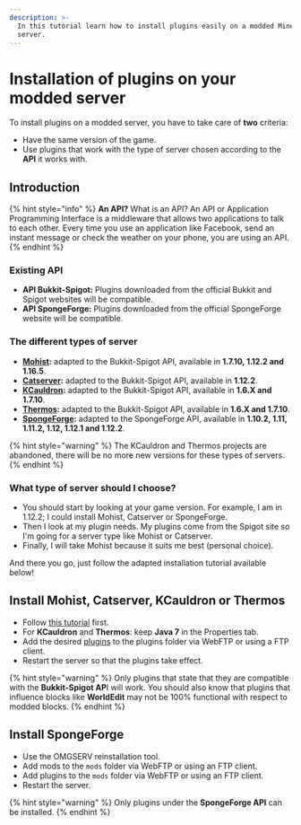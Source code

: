 ```yaml
---
description: >-
  In this tutorial learn how to install plugins easily on a modded Minecraft
  server.
---
```


# Installation of plugins on your modded server

To install plugins on a modded server, you have to take care of **two** criteria:

* Have the same version of the game.
* Use plugins that work with the type of server chosen according to the **API** it works with.

## Introduction

{% hint style="info" %}
**An API?** What is an API? An API or Application Programming Interface is a middleware that allows two applications to talk to each other. Every time you use an application like Facebook, send an instant message or check the weather on your phone, you are using an API.
{% endhint %}

### Existing API

* **API Bukkit-Spigot:** Plugins downloaded from the official Bukkit and Spigot websites will be compatible.
* **API SpongeForge:** Plugins downloaded from the official SpongeForge website will be compatible.

### The different types of server

* [**Mohist**](https://mohistmc.com/)**:** adapted to the Bukkit-Spigot API, available in **1.7.10, 1.12.2 and 1.16.5**.
* [**Catserver**](https://catserver.moe/)**:** adapted to the Bukkit-Spigot API, available in **1.12.2**.
* [**KCauldron**](https://sourceforge.net/projects/kcauldron/)**:** adapted to the Bukkit-Spigot API, available in **1.6.X and 1.7.10**.
* [**Thermos**](https://github.com/CyberdyneCC/Thermos/releases)**:** adapted to the Bukkit-Spigot API, available in **1.6.X and 1.7.10**.
* [**SpongeForge**](https://www.spongepowered.org/downloads/spongeforge/stable/1.12.2)**:** adapted to the SpongeForge API, available in **1.10.2, 1.11, 1.11.2, 1.12, 1.12.1 and 1.12.2**.

{% hint style="warning" %}
The KCauldron and Thermos projects are abandoned, there will be no more new versions for these types of servers.
{% endhint %}

### What type of server should I choose?

* You should start by looking at your game version. For example, I am in 1.12.2; I could install Mohist, Catserver or SpongeForge.
* Then I look at my plugin needs. My plugins come from the Spigot site so I'm going for a server type like Mohist or Catserver.&#x20;
* Finally, I will take Mohist because it suits me best (personal choice).

And there you go, just follow the adapted installation tutorial available below!

## Install Mohist, Catserver, KCauldron or Thermos

* Follow [this tutorial](https://docs.idelya-network.fr/minecraft/utiliser-openmod-chez-omgserv) first.
* For **KCauldron** and **Thermos**: keep **Java 7** in the Properties tab.&#x20;
* Add the desired [plugins](https://www.omgserv.com/en/faq-minecraft/how\_to\_install\_plugins\_on\_my\_minecraft\_server-82/) to the plugins folder via WebFTP or using a FTP client.
* Restart the server so that the plugins take effect.

{% hint style="warning" %}
Only plugins that state that they are compatible with the **Bukkit-Spigot AP**I will work. You should also know that plugins that influence blocks like **WorldEdit** may not be 100% functional with respect to modded blocks.
{% endhint %}

## &#x20;**Install SpongeForge**

* Use the OMGSERV reinstallation tool.
* Add mods to the `mods` folder via WebFTP or using an FTP client.
* Add plugins to the `mods` folder via WebFTP or using an FTP client.
* Restart the server.

{% hint style="warning" %}
Only plugins under the **SpongeForge API** can be installed.
{% endhint %}
